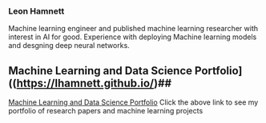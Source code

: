 ### Leon Hamnett

Machine learning engineer and published machine learning researcher with interest in AI for good. Experience with deploying Machine learning models and desgning deep neural networks.

## Machine Learning and Data Science Portfolio]((https://lhamnett.github.io/)##
[Machine Learning and Data Science Portfolio](##https://lhamnett.github.io/)
Click the above link to see my portfolio of research papers and machine learning projects

